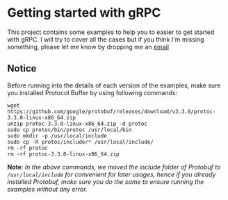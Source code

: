 # Getting started with gRPC

This project contains some examples to help you to easier to get started with gRPC. I will try to cover all the cases but if you think I'm missing something, please let me know by dropping me an [email](phamthethanh1088@gmail.com )

## Notice

Before running into the details of each version of the examples, make sure you installed Protocol Buffer by using following commands:

```shell
wget https://github.com/google/protobuf/releases/download/v3.3.0/protoc-3.3.0-linux-x86_64.zip
unzip protoc-3.3.0-linux-x86_64.zip -d protoc
sudo cp protoc/bin/protoc /usr/local/bin
sudo mkdir -p /usr/local/include
sudo cp -R protoc/include/* /usr/local/include/
rm -rf protoc
rm -rf protoc-3.3.0-linux-x86_64.zip
```

**Note**: *In the above commands, we moved the include folder of Protobuf to ```/usr/local/include``` for convenient for later usages, hence if you already installed Protobuf, make sure you do the same to ensure running the examples without any error.*

